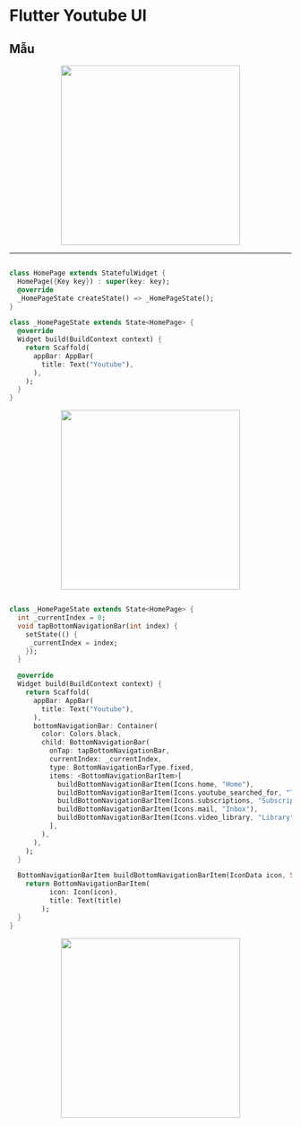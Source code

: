 # Flutter Youtube UI

## Mẫu
<p align="center">
  <img width="320" src="https://i.imgur.com/OdNbKkt.jpg">
</p>

-----

```dart

class HomePage extends StatefulWidget {
  HomePage({Key key}) : super(key: key);
  @override
  _HomePageState createState() => _HomePageState();
}

class _HomePageState extends State<HomePage> {
  @override
  Widget build(BuildContext context) {
    return Scaffold(
      appBar: AppBar(
        title: Text("Youtube"),
      ),
    );
  }
}
```

<p align="center">
  <img width="320" src="https://i.imgur.com/w6PhhBi.png">
</p>

```dart

class _HomePageState extends State<HomePage> {
  int _currentIndex = 0;
  void tapBottomNavigationBar(int index) {
    setState(() {
     _currentIndex = index; 
    });
  }

  @override
  Widget build(BuildContext context) {
    return Scaffold(
      appBar: AppBar(
        title: Text("Youtube"),
      ),
      bottomNavigationBar: Container(
        color: Colors.black,
        child: BottomNavigationBar(
          onTap: tapBottomNavigationBar,
          currentIndex: _currentIndex,
          type: BottomNavigationBarType.fixed,
          items: <BottomNavigationBarItem>[
            buildBottomNavigationBarItem(Icons.home, "Home"),
            buildBottomNavigationBarItem(Icons.youtube_searched_for, "Trending"),
            buildBottomNavigationBarItem(Icons.subscriptions, "Subscriptions"),
            buildBottomNavigationBarItem(Icons.mail, "Inbox"),
            buildBottomNavigationBarItem(Icons.video_library, "Library"),
          ],
        ),
      ),
    );
  }

  BottomNavigationBarItem buildBottomNavigationBarItem(IconData icon, String title) {
    return BottomNavigationBarItem(
          icon: Icon(icon),
          title: Text(title)
        );
  }
}
```

<p align="center">
  <img width="320" src="https://i.imgur.com/didhSft.png">
</p>
